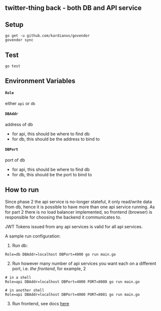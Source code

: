 twitter-thing back - both DB and API service
---

## Setup
```
go get -u github.com/kardianos/govendor
govendor sync
```

## Test
```
go test
```

## Environment Variables

#### `Role`

either `api` or `db`

#### `DBAddr`

address of db
- for api, this should be where to find db
- for db, this should be the address to bind to

#### `DBPort`

port of db
- for api, this should be where to find db
- for db, this should be the port to bind to

## How to run

Since phase 2 the api service is no-longer stateful, it only read/write data from db, hence it is possible to have more than one api service running. As for part 2 there is no load balancer implemented, so frontend (browser) is responsible for choosing the backend it communicates to.

JWT Tokens issued from any api services is valid for all api services.

A sample run configuration:
1. Run db:
```
Role=db DBAddr=localhost DBPort=4000 go run main.go
```

2. Run however many number of api services you want each on a different port, i.e. *the frontend*, for example, 2
```
# in a shell
Role=api DBAddr=localhost DBPort=4000 PORT=8080 go run main.go

# in another shell
Role=api DBAddr=localhost DBPort=4000 PORT=8081 go run main.go
```

3. Run frontend, see docs [here](../front/README.md)
